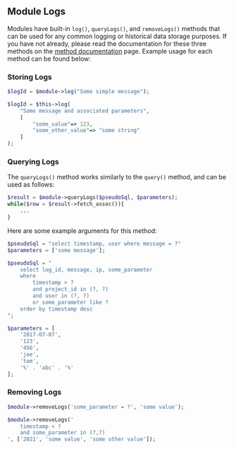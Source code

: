 ## Module Logs

Modules have built-in `log()`, `queryLogs()`, and `removeLogs()` methods that can be used for any common logging or historical data storage purposes.  If you have not already, please read the documentation for these three methods on the [method documentation](methods.md) page.  Example usage for each method can be found below:

### Storing Logs
```php
$logId = $module->log("Some simple message");
```

```php
$logId = $this->log(
	"Some message and associated parameters",
	[
		"some_value"=> 123,
		"some_other_value"=> "some string"
	]
);
```

### Querying Logs
The `queryLogs()` method works similarly to the `query()` method, and can be used as follows:
```php
$result = $module->queryLogs($pseudoSql, $parameters);
while($row = $result->fetch_assoc()){
	...
}
```

Here are some example arguments for this method:

```php
$pseudoSql = "select timestamp, user where message = ?"
$parameters = ['some message'];
```

```php
$pseudoSql = "
	select log_id, message, ip, some_parameter
	where
		timestamp > ?
		and project_id in (?, ?)
		and user in (?, ?)
		or some_parameter like ?
	order by timestamp desc
";

$parameters = [
	'2017-07-07',
	'123',
	'456',
	'joe',
	'tom',
	'%' . 'abc' . '%'
];
```

### Removing Logs

```php
$module->removeLogs('some_parameter = ?', 'some value');
```

```php
$module->removeLogs('
	timestamp < ?
	and some_parameter in (?,?)
', ['2021', 'some value', 'some other value']);
```